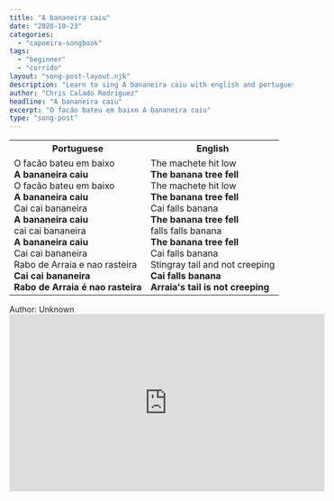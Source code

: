 ```yaml
---
title: "A bananeira caiu"
date: "2020-10-23"
categories:
  - "capoeira-songbook"
tags:
  - "beginner"
  - "corrido"
layout: "song-post-layout.njk"
description: "Learn to sing A bananeira caiu with english and portuguese translations along with a video to help you learn."
author: "Chris Calado Rodriguez"
headline: "A bananeira caiu"
excerpt: "O facão bateu em baixo A bananeira caiu"
type: "song-post"
---
```


<table class="capoeira-table">
    <tr class="header-row">
        <th>Portuguese</th>
        <th>English</th>
    </tr>
    <tr>
        <td>O facão bateu em baixo<br><strong>A bananeira caiu</strong><br>O facão bateu em baixo<br><strong>A bananeira caiu</strong><br>Cai cai bananeira<br><strong>A bananeira caiu</strong><br>cai cai bananeira<br><strong>A bananeira caiu</strong><br>Cai cai bananeira<br>Rabo de Arraia e nao rasteira<br><strong>Cai cai bananeira<br>Rabo de Arraia é nao rasteira</strong></td>
        <td>The machete hit low<br><strong>The banana tree fell</strong><br>The machete hit low<br><strong>The banana tree fell</strong><br>Cai falls banana<br><strong>The banana tree fell</strong><br>falls falls banana<br><strong>The banana tree fell</strong><br>Cai falls banana<br>Stingray tail and not creeping<br><strong>Cai falls banana<br>Arraia's tail is not creeping</strong></td>
    </tr>
</table>

<figcaption>
    Author: Unknown
</figcaption>

<iframe width="560" height="315" src="https://www.youtube.com/embed/Lb9Cb1Ta5RE" title="YouTube video player" frameborder="0" allow="accelerometer; autoplay; clipboard-write; encrypted-media; gyroscope; picture-in-picture" allowfullscreen></iframe>